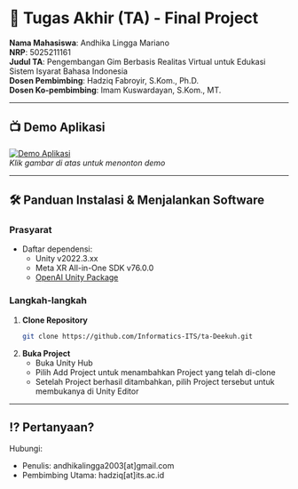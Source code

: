 # 🏁 Tugas Akhir (TA) - Final Project

**Nama Mahasiswa**: Andhika Lingga Mariano  
**NRP**: 5025211161  
**Judul TA**: Pengembangan Gim Berbasis Realitas Virtual untuk Edukasi Sistem Isyarat Bahasa Indonesia  
**Dosen Pembimbing**: Hadziq Fabroyir, S.Kom., Ph.D.  
**Dosen Ko-pembimbing**: Imam Kuswardayan, S.Kom., MT.  

---

## 📺 Demo Aplikasi  
[![Demo Aplikasi](https://cdn.discordapp.com/attachments/1102231088945963098/1398710304342278335/Video_Tugas_Akhir-Cover.jpg?ex=688659fb&is=6885087b&hm=afedbe9d202b63b5d58da8865be61d36fed701cc181419859d2d2313b0935b7e&)](https://youtu.be/d2ti5XgXwZ4)  
*Klik gambar di atas untuk menonton demo*

---


## 🛠 Panduan Instalasi & Menjalankan Software  

### Prasyarat  
- Daftar dependensi:
  - Unity v2022.3.xx
  - Meta XR All-in-One SDK v76.0.0
  - [OpenAI Unity Package](https://github.com/srcnalt/OpenAI-Unity) 

### Langkah-langkah  
1. **Clone Repository**  
   ```bash
   git clone https://github.com/Informatics-ITS/ta-Deekuh.git
   
   ```
2. **Buka Project**  
   - Buka Unity Hub
   - Pilih Add Project untuk menambahkan Project yang telah di-clone
   - Setelah Project berhasil ditambahkan, pilih Project tersebut untuk membukanya di Unity Editor

---

## ⁉️ Pertanyaan?

Hubungi:
- Penulis: andhikalingga2003[at]gmail.com
- Pembimbing Utama: hadziq[at]its.ac.id
